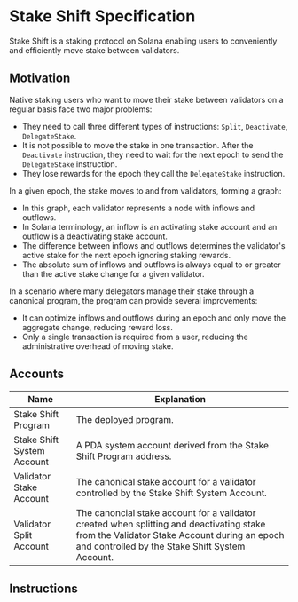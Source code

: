 # Stake Shift Specification
Stake Shift is a staking protocol on Solana enabling users to conveniently and efficiently move stake between validators.

## Motivation
Native staking users who want to move their stake between validators on a regular basis face two major problems:
- They need to call three different types of instructions: `Split`, `Deactivate`, `DelegateStake`.
- It is not possible to move the stake in one transaction. After the `Deactivate` instruction, they need to wait for the next epoch to send the `DelegateStake` instruction.
- They lose rewards for the epoch they call the `DelegateStake` instruction.

In a given epoch, the stake moves to and from validators, forming a graph:
- In this graph, each validator represents a node with inflows and outflows.
- In Solana terminology, an inflow is an activating stake account and an outflow is a deactivating stake account.
- The difference between inflows and outflows determines the validator's active stake for the next epoch ignoring staking rewards.
- The absolute sum of inflows and outflows is always equal to or greater than the active stake change for a given validator.

In a scenario where many delegators manage their stake through a canonical program, the program can provide several improvements:
- It can optimize inflows and outflows during an epoch and only move the aggregate change, reducing reward loss.
- Only a single transaction is required from a user, reducing the administrative overhead of moving stake.

## Accounts
| Name | Explanation |
| ----------- | ----------- |
| Stake Shift Program | The deployed program. |
| Stake Shift System Account | A PDA system account derived from the Stake Shift Program address. |
| Validator Stake Account | The canonical stake account for a validator controlled by the Stake Shift System Account. |
| Validator Split Account | The canoncial stake account for a validator created when splitting and deactivating stake from the Validator Stake Account during an epoch and controlled by the Stake Shift System Account. |

## Instructions
